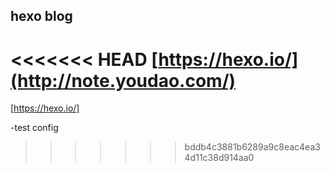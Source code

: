 hexo blog 
---
<<<<<<< HEAD
[https://hexo.io/](http://note.youdao.com/)
=======
[https://hexo.io/]

-test config
>>>>>>> bddb4c3881b6289a9c8eac4ea34d11c38d914aa0
